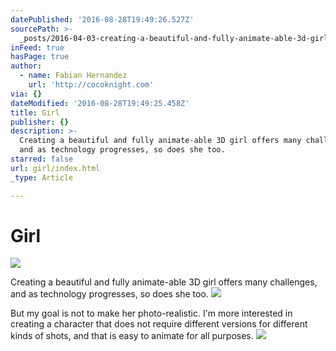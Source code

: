 ```yaml
---
datePublished: '2016-08-28T19:49:26.527Z'
sourcePath: >-
  _posts/2016-04-03-creating-a-beautiful-and-fully-animate-able-3d-girl-offers-m.md
inFeed: true
hasPage: true
author:
  - name: Fabian Hernandez
    url: 'http://cocoknight.com'
via: {}
dateModified: '2016-08-28T19:49:25.458Z'
title: Girl
publisher: {}
description: >-
  Creating a beautiful and fully animate-able 3D girl offers many challenges,
  and as technology progresses, so does she too.
starred: false
url: girl/index.html
_type: Article

---
```

# Girl
![](https://the-grid-user-content.s3-us-west-2.amazonaws.com/91b3cb81-b54c-4c1d-b3ea-d4d540f4b914.png)

Creating a beautiful and fully animate-able 3D girl offers many challenges, and as technology progresses, so does she too.
![](https://s3-us-west-2.amazonaws.com/the-grid-img/p/7e561ba1213e101354993d481a5a40ba989cfa10.png)

But my goal is not to make her photo-realistic. I'm more interested in creating a character that does not require different versions for different kinds of shots, and that is easy to animate for all purposes.
![](https://s3-us-west-2.amazonaws.com/the-grid-img/p/6dcf542b9826bceba1a9141a4abcc0c17f8a5bd8.png)